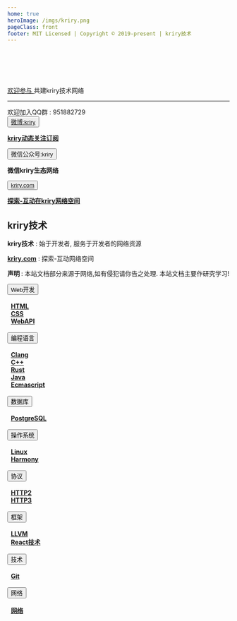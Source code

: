 ```yaml
---
home: true
heroImage: /imgs/kriry.png
pageClass: front
footer: MIT Licensed | Copyright © 2019-present | kriry技术
---
```


<div style="margin-top: 6rem;"></div>

<div id="news"><a href="https://github.com/kriry/kriry-dev" target="_black">欢迎参与 </a>共建kriry技术网络</div><hr>

<div id="news">欢迎加入QQ群 : 951882729</div>

<div class="features">
  <div class="feature">
    <button class="topic"><a href="https://weibo.com/kriry?is_all=1" target="_black">微博:kriry</a></button>
    <p><a href="https://weibo.com/kriry?is_all=1" ><strong>kriry动态关注订阅</strong></a></p>
  </div>
  <div class="feature">
    <button class="topic"><a>微信公众号:kriry</a></button>
    <p><a><strong>微信kriry生态网络</strong></a></p>
  </div>
  <div class="feature">
    <button class="topic"><a href="http://kriry.com" target="_black">kriry.com</a></button>
    <p><a href="http://kriry.com" target="_black"><strong>探索-互动在kriry网络空间</strong></a></p>
  </div>
</div>

## kriry技术

<div>
<strong>kriry技术</strong> : 始于开发者, 服务于开发者的网络资源

<a href="http://kriry.com" target="_black"><strong>kriry.com</strong></a> :  探索-互动网络空间

<strong>声明 </strong>: 本站文档部分来源于网络,如有侵犯请你告之处理. 本站文档主要作研究学习!

</div>

<div class="features">
  <div class="feature">
    <button class="qzone">Web开发</button><br>&nbsp;<br>&nbsp;
    <a href="/web/html/" ><strong>HTML</strong></a><br>&nbsp;
    <a href="/web/css/" ><strong>CSS</strong></a><br>&nbsp;
    <a href="/web/webapi/" ><strong>WebAPI</strong></a><br>&nbsp;
  </div>
  <div class="feature">
    <button class="qzone">编程语言</button><br>&nbsp;<br>&nbsp;
    <a href="/langs/clang/" ><strong>Clang</strong></a><br>&nbsp;
    <a href="/langs/cpp/" ><strong>C++</strong></a><br>&nbsp;
    <a href="/langs/rust/" ><strong>Rust</strong></a><br>&nbsp;
    <a href="/langs/java/" ><strong>Java</strong></a><br>&nbsp;
    <a href="/langs/ecmascript/" ><strong>Ecmascript</strong></a><br>&nbsp;
  </div>
  <div class="feature">
    <button class="qzone">数据库</button><br>&nbsp;<br>&nbsp;
    <a href="/dba/postgresql/"><strong>PostgreSQL</strong></a><br>&nbsp;
  </div>

  <div class="feature">
    <button class="qzone">操作系统</button><br>&nbsp;<br>&nbsp;
    <a href="/os/linux/"><strong>Linux</strong></a><br>&nbsp;
    <a href="/os/harmony/"><strong>Harmony</strong></a><br>&nbsp;
  </div>
  <div class="feature">
    <button class="qzone">协议</button><br>&nbsp;<br>&nbsp;
    <a href="/protocol/http2/"><strong>HTTP2</strong></a><br>&nbsp;
    <a href="/protocol/http3/"><strong>HTTP3</strong></a><br>&nbsp;
  </div>
    <div class="feature">
    <button class="qzone">框架</button><br>&nbsp;<br>&nbsp;
    <a href="/framework/llvm/"><strong>LLVM</strong></a><br>&nbsp;
    <a href="/framework/react/"><strong>React技术</strong></a><br>&nbsp;
  </div>
    <div class="feature">
    <button class="qzone">技术</button><br>&nbsp;<br>&nbsp;
    <a href="/tool/git/"><strong>Git</strong></a><br>&nbsp;
  </div>
  <div class="feature">
    <button class="qzone">网络</button><br>&nbsp;<br>&nbsp;
    <a href="/www/"><strong>网络</strong></a><br>&nbsp;
  </div>
</div>
<br>
